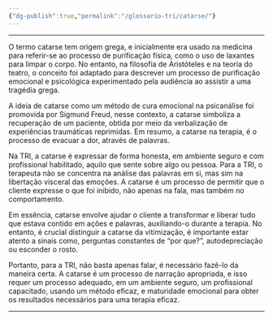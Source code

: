 ```yaml
---
{"dg-publish":true,"permalink":"/glossario-tri/catarse/"}
---
```


---

O termo catarse tem origem grega, e inicialmente era usado na medicina para referir-se ao processo de purificação física, como o uso de laxantes para limpar o corpo. No entanto, na filosofia de Aristóteles e na teoria do teatro, o conceito foi adaptado para descrever um processo de purificação emocional e psicológica experimentado pela audiência ao assistir a uma tragédia grega.

A ideia de catarse como um método de cura emocional na psicanálise foi promovida por Sigmund Freud, nesse contexto, a catarse simboliza a recuperação de um paciente, obtida por meio da verbalização de experiências traumáticas reprimidas. Em resumo, a catarse na terapia, é o processo de evacuar a dor, através de palavras.

Na TRI, a catarse é expressar de forma honesta, em ambiente seguro e com profissional habilitado, aquilo que sente sobre algo ou pessoa. Para a TRI, o terapeuta não se concentra na análise das palavras em si, mas sim na libertação visceral das emoções. A catarse é um processo de permitir que o cliente expresse o que foi inibido, não apenas na fala, mas também no comportamento.

Em essência, catarse envolve ajudar o cliente a transformar e liberar tudo que estava contido em ações e palavras, auxiliando-o durante a terapia. No entanto, é crucial distinguir a catarse da vitimização, é importante estar atento a sinais como, perguntas constantes de “por que?”, autodepreciação ou esconder o rosto.

Portanto, para a TRI, não basta apenas falar, é necessário fazê-lo da maneira certa. A catarse é um processo de narração apropriada, e isso requer um processo adequado, em um ambiente seguro, um profissional capacitado, usando um método eficaz,  e maturidade emocional para obter os resultados necessários para uma terapia eficaz. 



----



